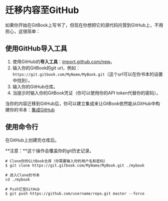 # 迁移内容至GitHub

如果你开始在GitBook上写书了，但现在你想把它的源代码托管到GitHub上，不用担心，这很简单：


## 使用GitHub导入工具

1. 使用GitHub的**导入工具**：[import.github.com/new](https://import.github.com/new)。
2. 输入你的GitBook的git url，例如：`https://git.gitbook.com/MyName/MyBook.git`（这个url可以在你书本的设置中找到）。
3. 输入你的GitHub仓库。
4. 当提示时输入你的GitBook凭证（你可以使用你的API token代替你的密码）。

当你的内容迁移到GitHub后，你可以建立集成来让GitBook依然能从GitHub中构建你的书本：[集成GitHub](./README.md)


## 使用命令行

在GitHub上创建完仓库后。

**注意：**这个操作会覆盖你的git历史记录。

```
# Clone你的GitBook仓库（你需要输入你的用户名和密码）
$ git clone https://git.gitbook.com/MyName/MyBook.git ./mybook

# 进入Clone的书本
cd ./mybook

# Push它至GitHub
$ git push https://github.com/username/repo.git master --force
```
